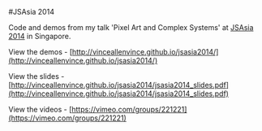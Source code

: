 #JSAsia 2014

Code and demos from my talk 'Pixel Art and Complex Systems' at [JSAsia 2014](http://2014.jsconf.asia) in Singapore.

View the demos - [http://vinceallenvince.github.io/jsasia2014/](http://vinceallenvince.github.io/jsasia2014/)

View the slides - [http://vinceallenvince.github.io/jsasia2014/jsasia2014_slides.pdf](http://vinceallenvince.github.io/jsasia2014/jsasia2014_slides.pdf)

View the videos - [https://vimeo.com/groups/221221](https://vimeo.com/groups/221221)
